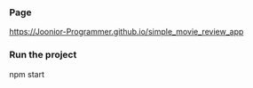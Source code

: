 ### Page

https://Joonior-Programmer.github.io/simple_movie_review_app

### Run the project

npm start